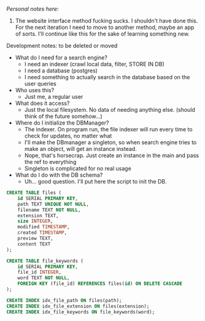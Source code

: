 *Personal notes here:*

1. The website interface method fucking sucks. I shouldn't have done this. For the next iteration I need to move to another method, maybe an app of sorts. I'll continue like this for the sake of learning something new.

Development notes: to be deleted or moved

* What do I need for a search engine?
  * I need an indexer (crawl local data, filter, STORE IN DB)
  * I need a database (postgres)
  * I need something to actually search in the database based on the user queries
* Who uses this?
  * Just me, a regular user
* What does it access?
  * Just the local filesystem. No data of needing anything else. (should think of the future somehow...)
* Where do I initialize the DBManager?
  * The indexer. On program run, the file indexer will run every time to check for updates, no matter what
  * I'll make the DBmanager a singleton, so when search engine tries to make an object, will get an instance instead.
  * Nope, that's horsecrap. Just create an instance in the main and pass the ref to everything
  * Singleton is complicated for no real usage
* What do I do with the DB schema?
  * Uh... good question. I'll put here the script to init the DB.

```sql
CREATE TABLE files (
    id SERIAL PRIMARY KEY,
    path TEXT UNIQUE NOT NULL,
    filename TEXT NOT NULL,
    extension TEXT,
    size INTEGER,
    modified TIMESTAMP,
    created TIMESTAMP,
    preview TEXT,
    content TEXT
);

CREATE TABLE file_keywords (
    id SERIAL PRIMARY KEY,
    file_id INTEGER,
    word TEXT NOT NULL,
    FOREIGN KEY (file_id) REFERENCES files(id) ON DELETE CASCADE
);

CREATE INDEX idx_file_path ON files(path);
CREATE INDEX idx_file_extension ON files(extension);
CREATE INDEX idx_file_keywords ON file_keywords(word);
```
